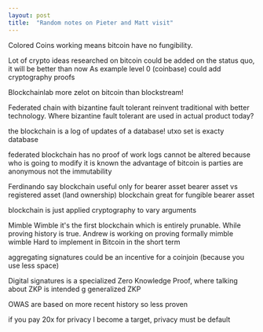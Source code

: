 ```yaml
---
layout: post
title:  "Random notes on Pieter and Matt visit"
---
```



Colored Coins working means bitcoin have no fungibility.


Lot of crypto ideas researched on bitcoin could be added on the status quo, it will be better than now
As example level 0 (coinbase) could add cryptography proofs

Blockchainlab more zelot on bitcoin than blockstream!


Federated chain with bizantine fault tolerant reinvent traditional with better technology.
Where bizantine fault tolerant are used in actual product today?


the blockchain is a log of updates of a database!
utxo set is exacty database


federated blockchain has no proof of work
logs cannot be altered because who is going to modify it is known
the advantage of bitcoin is parties are anonymous not the immutability


Ferdinando say blockchain useful only for bearer asset
bearer asset vs registered asset (land ownership)
blockchain great for fungible bearer asset


blockchain is just applied cryptography to vary arguments


Mimble Wimble it's the first blockchain which is entirely prunable. While proving history is true.
Andrew is working on proving formally mimble wimble
Hard to implement in Bitcoin in the short term


aggregating signatures could be an incentive for a coinjoin (because you use less space)


Digital signatures is a specialized Zero Knowledge Proof, where talking about ZKP is intended g generalized ZKP


OWAS are based on more recent history so less proven


if you pay 20x for privacy I become a target, privacy must be default
